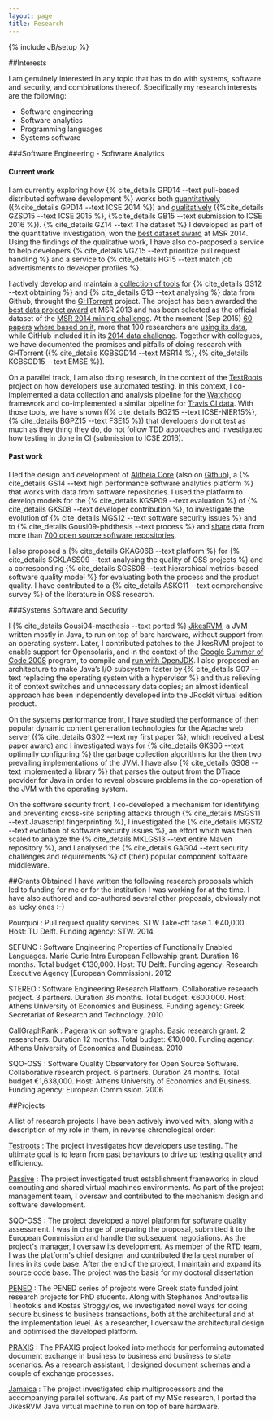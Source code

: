 ```yaml
---
layout: page 
title: Research
---
```

{% include JB/setup %}

##Interests

I am genuinely interested in any topic that has to do with systems, software and security, and combinations thereof. Specifically my research interests are
the following:

* Software engineering
* Software analytics
* Programming languages
* Systems software

###Software Engineering - Software Analytics

#### Current work

I am currently exploring how
{% cite_details GPD14 --text pull-based distributed software development %} works both [quantitatively](https://github.com/gousiosg/pullreqs)
({%cite_details GPD14 --text ICSE 2014 %}) and
[qualitatively](https://github.com/gousiosg/pullreqs-survey)
({%cite_details GZSD15 --text ICSE 2015 %},
{%cite_details GB15 --text submission to ICSE 2016 %}).
{% cite_details GZ14 --text The dataset %} I developed as part of the
quantitative investigation, won the [best dataset award](http://2014.msrconf.org/history.php) at MSR 2014. Using the findings of the qualitative work, I have
also co-proposed a service to help developers
{% cite_details VGZ15 --text prioritize pull request handling %} and a service to {% cite_details HG15 --text match job advertisments to developer profiles %}.

I actively develop and maintain a
[collection of tools](https://github.com/gousiosg/github-mirror) for
{% cite_details GS12 --text obtaining %}
and {% cite_details G13 --text analysing %} data from Github, throught the [GHTorrent](https://ghtorrent.org) project. The project has been awarded
the [best data project award](http://2014.msrconf.org/history.php) at MSR 2013
and has been selected as the official dataset of the
[MSR 2014 mining challenge](http://2014.msrconf.org/challenge.php).
At the moment (Sep 2015)
[60 papers](https://scholar.google.gr/scholar?oi=bibs&hl=en&cites=11132126230347149781)
[where based on it](http://ghtorrent.org/halloffame.html), more that 100 researchers are [using its data](http://ghtorrent.org/raw.html),
while GitHub included it in its
[2014 data challenge](https://github.com/blog/1864-third-annual-github-data-challenge).
Together with collegues, we have documented the promises and pitfalls of doing research with GHTorrent
({% cite_details KGBSGD14 --text MSR14 %},
{% cite_details KGBSGD15 --text EMSE %}).

On a parallel track, I am also doing research, in the context of the
[TestRoots](http://testroots.org) project on how developers use automated
testing. In this context, I co-implemented a data collection and analysis
pipeline for the [Watchdog](https://github.com/TestRoots/watchdog) framework
and co-implemented a similar pipeline for [Travis CI data](https://github.com/Inventitech/travis-analysis). With those tools, we have shown
({% cite_details BGZ15 --text ICSE-NIER15%},
{% cite_details BGPZ15 --text FSE15 %}) that developers
do not test as much as they thing they do, do not follow TDD approaches and
investigated how testing in done in CI (submission to ICSE 2016).

#### Past work
I led the design and development of [Alitheia Core](http://www.sqo-oss.org)
(also on [Github](https://github.com/istlab/Alitheia-Core)), a
{% cite_details GS14 --text high performance software analytics platform %}
that works with data from software repositories. I used the platform to develop models for the {% cite_details KGSP09 --text evaluation %} of
{% cite_details GKS08 --text developer contribution %}, to investigate the evolution of {% cite_details MGS12 --text software security issues %} and to
{% cite_details Gousi09-phdthesis --text process %}
and [share](http://demo.sqo-oss.org) data from more than
[700 open source software repositories](http://ikaria.dmst.aueb.gr/repositories/).

I also proposed a
{% cite_details GKAG06B --text platform %} for
{% cite_details SGKLASS09 --text analysing the quality of OSS projects %} and a
corresponding
{% cite_details SGSS08 --text hierarchical metrics-based software quality model %} for evaluating both the
process and the product quality. I have contributed to a
{% cite_details ASKG11 --text comprehensive survey %} of the literature in OSS research.

###Systems Software and Security

I {% cite_details Gousi04-mscthesis --text ported %} [JikesRVM](http://jikesrvm.org),
a JVM written mostly in Java, to run on top of bare hardware, without support
from an operating system. Later, I contributed patches to the JikesRVM project
to enable support for Opensolaris, and in the context of the [Google Summer of
Code 2008](http://code.google.com/soc/2008/jikesrvm/about.html) program, to
compile and [run with OpenJDK](http://docs.codehaus.org/display/RVM/Acknowledgments). I also proposed
an architecture to make Java’s I/O subsystem faster by
{% cite_details G07 --text replacing the operating system with a hypervisor %}
and thus relieving it of
context switches and unnecessary data copies; an almost identical approach has
been independently developed into the JRockit virtual edition product.

On the systems performance front, I have studied the performance of then popular
dynamic content generation technologies for the Apache web server
({% cite_details GS02 --text my first paper %}, which received a best paper award) and I
investigated ways for {% cite_details GKS06 --text optimally configuring %} the
garbage collection algorithms for the then two prevailing implementations of the
JVM. I have also {% cite_details GS08 --text implemented a library %}
that parses the output from the DTrace
provider for Java in order to reveal obscure problems in the co-operation of the
JVM with the operating system.

On the software security front, I co-developed a mechanism for identifying and
preventing cross-site scripting attacks through {% cite_details MSGS11 --text Javascript fingerprinting %},
I investigated the
{% cite_details MGS12 --text evolution of software security issues %}, an effort which
was then scaled to analyze the {% cite_details MKLGS13 --text entire Maven repository %}, and I analysed
the {% cite_details GAG04 --text security challenges and requirements %}
of (then) popular component software middleware.

##Grants Obtained
I have written the following research proposals which led to funding for
me or for the institution I was working for at the time. I have also authored
and co-authored several other proposals, obviously not as lucky ones :-)

Pourquoi
: Pull request quality services. STW Take-off fase 1. &euro;40,000. Host: TU Delft. Funding agency: STW. 2014

SEFUNC
: Software Engineering Properties of Functionally Enabled
Languages. Marie Curie Intra European Fellowship grant. Duration 16 months.
Total budget &euro;130,000. Host: TU Delft. Funding agency: Research
Executive Agency (European Commission). 2012

STEREO
: Software Engineering Research Platform.
Collaborative research project. 3 partners. Duration 36 months. Total
budget: &euro;600,000. Host: Athens University of Economics and Business. Funding agency: Greek Secretariat of Research and Technology. 2010

CallGraphRank
: Pagerank on software graphs.  Basic research grant. 2
researchers. Duration 12 months. Total budget: &euro;10,000. Funding agency:
Athens University of Economics and Business. 2010

SQO-OSS
: Software Quality Observatory for Open Source Software. Collaborative research project. 6 partners. Duration 24 months.
Total budget &euro;1,638,000. Host: Athens University of Economics and Business. Funding agency: European Commission. 2006


##Projects

A list of research projects I have been actively involved with, along with a description of my role in them, in reverse chronological order:

[Testroots](http://testroots.org)
: The project investigates how developers use testing. The ultimate goal is to
learn from past behaviours to drive up testing quality and efficiency.

[Passive](http://ict-passive.eu/)
: The project investigated trust establishment frameworks in cloud computing and shared virtual machines environments. As part of the project management team, I oversaw and contributed to the mechanism design and software development.

[SQO-OSS](http://www.sqo-oss.org)
: The project developed a novel platform for software quality assessment. I was in charge of preparing the proposal, submitted it to the European Commission and handle the subsequent negotiations. As the project's manager, I oversaw its development. As member of the RTD team, I was the platform's chief designer and contributed the largest number of lines in its code base. After the end of the project, I maintain and expand its source code base. The project was the basis for my doctoral dissertation

[PENED](http://istlab.dmst.aueb.gr/content/projects/p_pened_b2b.html)
: The PENED series of projects were Greek state funded joint research projects for PhD students. Along with Stephanos Androutsellis Theotokis and Kostas Stroggylos, we investigated novel ways for doing secure business to business transactions, both at the architectural and at the implementation level. As a researcher, I oversaw the architectural design and optimised the developed platform.

[PRAXIS](http://istlab.dmst.aueb.gr/content/projects/p_praxis.html)
: The PRAXIS project looked into methods for performing automated document exchange in business to business and business to state scenarios. As a research assistant, I designed document schemas and a couple of exchange processes.

[Jamaica](http://apt.cs.man.ac.uk/projects/jamaica/)
: The project investigated chip multiprocessors and the accompanying parallel software. As part of my MSc research, I ported the JikesRVM Java virtual machine to run on top of bare hardware.

